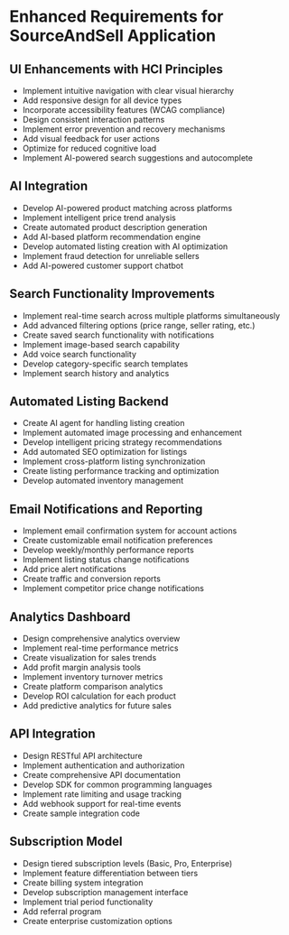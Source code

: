 # Enhanced Requirements for SourceAndSell Application

## UI Enhancements with HCI Principles
- Implement intuitive navigation with clear visual hierarchy
- Add responsive design for all device types
- Incorporate accessibility features (WCAG compliance)
- Design consistent interaction patterns
- Implement error prevention and recovery mechanisms
- Add visual feedback for user actions
- Optimize for reduced cognitive load
- Implement AI-powered search suggestions and autocomplete

## AI Integration
- Develop AI-powered product matching across platforms
- Implement intelligent price trend analysis
- Create automated product description generation
- Add AI-based platform recommendation engine
- Develop automated listing creation with AI optimization
- Implement fraud detection for unreliable sellers
- Add AI-powered customer support chatbot

## Search Functionality Improvements
- Implement real-time search across multiple platforms simultaneously
- Add advanced filtering options (price range, seller rating, etc.)
- Create saved search functionality with notifications
- Implement image-based search capability
- Add voice search functionality
- Develop category-specific search templates
- Implement search history and analytics

## Automated Listing Backend
- Create AI agent for handling listing creation
- Implement automated image processing and enhancement
- Develop intelligent pricing strategy recommendations
- Add automated SEO optimization for listings
- Implement cross-platform listing synchronization
- Create listing performance tracking and optimization
- Develop automated inventory management

## Email Notifications and Reporting
- Implement email confirmation system for account actions
- Create customizable email notification preferences
- Develop weekly/monthly performance reports
- Implement listing status change notifications
- Add price alert notifications
- Create traffic and conversion reports
- Implement competitor price change notifications

## Analytics Dashboard
- Design comprehensive analytics overview
- Implement real-time performance metrics
- Create visualization for sales trends
- Add profit margin analysis tools
- Implement inventory turnover metrics
- Create platform comparison analytics
- Develop ROI calculation for each product
- Add predictive analytics for future sales

## API Integration
- Design RESTful API architecture
- Implement authentication and authorization
- Create comprehensive API documentation
- Develop SDK for common programming languages
- Implement rate limiting and usage tracking
- Add webhook support for real-time events
- Create sample integration code

## Subscription Model
- Design tiered subscription levels (Basic, Pro, Enterprise)
- Implement feature differentiation between tiers
- Create billing system integration
- Develop subscription management interface
- Implement trial period functionality
- Add referral program
- Create enterprise customization options
